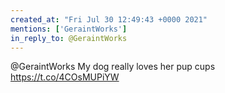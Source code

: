 ```yaml
---
created_at: "Fri Jul 30 12:49:43 +0000 2021"
mentions: ['GeraintWorks']
in_reply_to: @GeraintWorks
---
```


@GeraintWorks My dog really loves her pup cups https://t.co/4COsMUPiYW